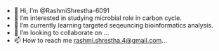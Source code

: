 - 👋 Hi, I’m @RashmiShrestha-6091
- 👀 I’m interested in studying microbial role in carbon cycle.
- 🌱 I’m currently learning targeted seqeuncing bioinformatics analysis.
- 💞️ I’m looking to collaborate on ...
- 📫 How to reach me rashmi.shrestha.4@gmail.com...

<!---
RashmiShrestha-6091/RashmiShrestha-6091 is a ✨ special ✨ repository because its `README.md` (this file) appears on your GitHub profile.
You can click the Preview link to take a look at your changes.
--->

